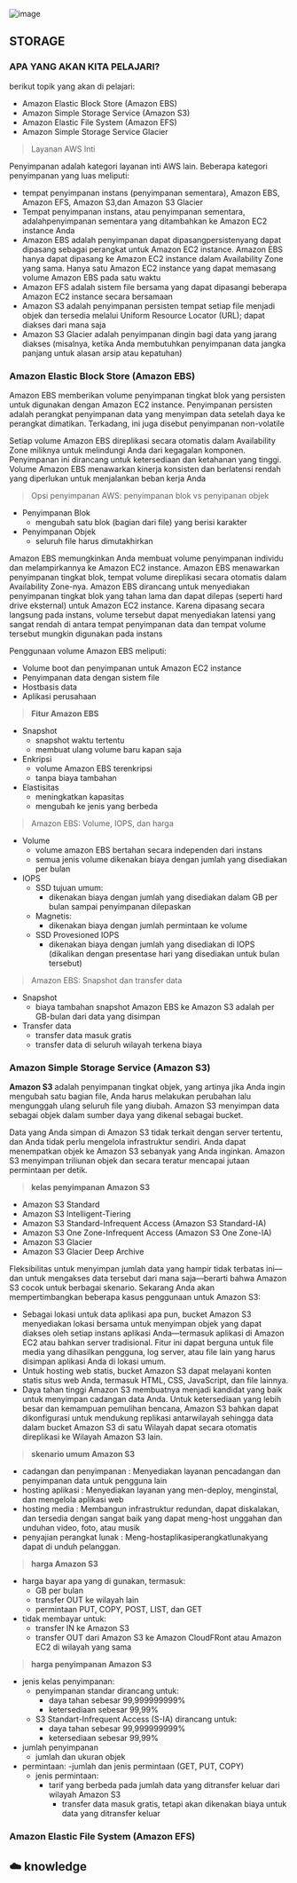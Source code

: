 ![image](https://github.com/vidarahmaaz/100DaysOfCloud/assets/140806084/8ae7deb2-c3c4-44f2-b320-60ba02673c8b)

## STORAGE

### APA YANG AKAN KITA PELAJARI?

berikut topik yang akan di pelajari:
- Amazon Elastic Block Store (Amazon EBS)
- Amazon Simple Storage Service (Amazon S3)
- Amazon Elastic File System (Amazon EFS)
- Amazon Simple Storage Service Glacier

> Layanan AWS Inti

  Penyimpanan adalah kategori layanan inti AWS lain. Beberapa kategori penyimpanan yang 
  luas meliputi:
  - tempat penyimpanan instans (penyimpanan sementara), Amazon EBS, Amazon EFS, Amazon 
    S3,dan Amazon S3 Glacier
  - Tempat penyimpanan instans, atau penyimpanan sementara, adalahpenyimpanan 
    sementara yang ditambahkan ke Amazon EC2 instance Anda
  - Amazon EBS adalah penyimpanan dapat dipasangpersistenyang dapat dipasang sebagai 
    perangkat untuk Amazon EC2 instance. Amazon EBS hanya dapat dipasang ke Amazon EC2 
    instance dalam Availability Zone yang sama. Hanya satu Amazon EC2 instance yang dapat 
    memasang volume Amazon EBS pada satu waktu
  - Amazon EFS adalah sistem file bersama yang dapat dipasangi beberapa Amazon EC2 
    instance secara bersamaan
  - Amazon S3 adalah penyimpanan persisten tempat setiap file menjadi objek dan tersedia 
    melalui Uniform Resource Locator (URL); dapat diakses dari mana saja
  - Amazon S3 Glacier adalah penyimpanan dingin bagi data yang jarang diakses (misalnya, 
    ketika Anda membutuhkan penyimpanan data jangka panjang untuk alasan arsip atau 
    kepatuhan)

### Amazon Elastic Block Store (Amazon EBS)

Amazon EBS memberikan volume penyimpanan tingkat blok yang persisten untuk digunakan dengan Amazon EC2 instance. Penyimpanan persisten adalah perangkat penyimpanan data yang menyimpan data setelah daya ke perangkat dimatikan. Terkadang, ini juga disebut penyimpanan non-volatile

Setiap volume Amazon EBS direplikasi secara otomatis dalam Availability Zone miliknya untuk melindungi Anda dari kegagalan komponen. Penyimpanan ini dirancang untuk ketersediaan dan ketahanan yang tinggi. Volume Amazon EBS menawarkan kinerja konsisten dan berlatensi rendah yang diperlukan untuk menjalankan beban kerja Anda

> Opsi penyimpanan AWS: penyimpanan blok vs penyipanan objek

  - Penyimpanan Blok
    - mengubah satu blok (bagian dari file) yang berisi karakter
  - Penyimpanan Objek
    - seluruh file harus dimutakhirkan

Amazon EBS memungkinkan Anda membuat volume penyimpanan individu dan melampirkannya ke Amazon EC2 instance. Amazon EBS menawarkan penyimpanan tingkat blok, tempat volume direplikasi secara otomatis dalam Availability Zone-nya. Amazon EBS dirancang untuk menyediakan penyimpanan tingkat blok yang tahan lama dan dapat dilepas (seperti hard drive eksternal) untuk Amazon EC2 instance. Karena dipasang secara langsung pada instans, volume tersebut dapat menyediakan latensi yang sangat rendah di antara tempat penyimpanan data dan tempat volume tersebut mungkin digunakan pada instans

Penggunaan volume Amazon EBS meliputi:
- Volume boot dan penyimpanan untuk Amazon EC2 instance
- Penyimpanan data dengan sistem file
- Hostbasis data
- Aplikasi perusahaan

> **Fitur Amazon EBS**
  - Snapshot
    - snapshot waktu tertentu
    - membuat ulang volume baru kapan saja
  - Enkripsi
    - volume Amazon EBS terenkripsi
    - tanpa biaya tambahan
  - Elastisitas
    - meningkatkan kapasitas
    - mengubah ke jenis yang berbeda

> Amazon EBS: Volume, IOPS, dan harga
  - Volume
    - volume amazon EBS bertahan secara independen dari instans
    - semua jenis volume dikenakan biaya dengan jumlah yang disediakan per bulan
  - IOPS
    - SSD tujuan umum:
      - dikenakan biaya dengan jumlah yang disediakan dalam GB per bulan sampai 
        penyimpanan dilepaskan
    - Magnetis:
      - dikenakan biaya dengan jumlah permintaan ke volume
    - SSD Provesioned IOPS
      - dikenakan biaya dengan jumlah yang disediakan di IOPS (dikalikan dengan presentase 
        hari yang disediakan untuk bulan tersebut) 

> Amazon EBS: Snapshot dan transfer data
  - Snapshot
    - biaya tambahan snapshot Amazon EBS ke Amazon S3 adalah per GB-bulan dari data yang 
      disimpan
  - Transfer data
    - transfer data masuk gratis
    - transfer data di seluruh wilayah terkena biaya
      
### Amazon Simple Storage Service (Amazon S3)

**Amazon S3** adalah penyimpanan tingkat objek, yang artinya jika Anda ingin 
mengubah satu bagian file, Anda harus melakukan perubahan lalu mengunggah ulang 
seluruh file yang diubah. Amazon S3 menyimpan data sebagai objek dalam sumber daya 
yang dikenal sebagai bucket.

Data yang Anda simpan di Amazon S3 tidak terkait dengan server tertentu, dan Anda 
tidak perlu mengelola infrastruktur sendiri. Anda dapat menempatkan objek ke 
Amazon S3 sebanyak yang Anda inginkan. Amazon S3 menyimpan triliunan objek dan 
secara teratur mencapai jutaan permintaan per detik.

> **kelas penyimpanan Amazon S3**
  - Amazon S3 Standard
  - Amazon S3 Intelligent-Tiering
  - Amazon S3 Standard-Infrequent Access (Amazon S3 Standard-IA)
  - Amazon S3 One Zone-Infrequent Access (Amazon S3 One Zone-IA)
  - Amazon S3 Glacier
  - Amazon S3 Glacier Deep Archive

Fleksibilitas untuk menyimpan jumlah data yang hampir tidak terbatas ini—dan untuk 
mengakses data tersebut dari mana saja—berarti bahwa Amazon S3 cocok untuk berbagai 
skenario.
Sekarang Anda akan mempertimbangkan beberapa kasus penggunaan untuk Amazon S3:
- Sebagai lokasi untuk data aplikasi apa pun, bucket Amazon S3 menyediakan lokasi bersama 
  untuk menyimpan objek yang dapat diakses oleh setiap instans aplikasi Anda—termasuk 
  aplikasi di Amazon EC2 atau bahkan server tradisional. Fitur ini dapat berguna untuk 
  file media yang dihasilkan pengguna, log server, atau file lain yang harus disimpan 
  aplikasi Anda di lokasi umum.
- Untuk hosting web statis, bucket Amazon S3 dapat melayani konten statis situs web Anda, 
  termasuk HTML, CSS, JavaScript, dan file lainnya.
- Daya tahan tinggi Amazon S3 membuatnya menjadi kandidat yang baik untuk menyimpan 
  cadangan data Anda. Untuk ketersediaan yang lebih besar dan kemampuan pemulihan 
  bencana, Amazon S3 bahkan dapat dikonfigurasi untuk mendukung replikasi antarwilayah 
  sehingga data dalam bucket Amazon S3 di satu Wilayah dapat secara otomatis direplikasi 
  ke Wilayah Amazon S3 lain.

> **skenario umum Amazon S3**
  - cadangan dan penyimpanan  : Menyediakan layanan pencadangan dan penyimpanan data 
                                untuk pengguna lain
  - hosting aplikasi          : Menyediakan layanan yang men-deploy, menginstal, dan 
                                mengelola aplikasi web
  - hosting media             : Membangun infrastruktur redundan, dapat diskalakan, dan 
                                tersedia dengan sangat baik yang dapat meng-host unggahan 
                                dan unduhan video, foto, atau musik
  - penyajian perangkat lunak : Meng-hostaplikasiperangkatlunakyang dapat di unduh 
                                pelanggan.

> **harga Amazon S3**
  - harga bayar apa yang di gunakan, termasuk:
    - GB per bulan
    - transfer OUT ke wilayah lain
    - permintaan PUT, COPY, POST, LIST, dan GET
  - tidak membayar untuk:
    - transfer IN ke Amazon S3
    - transfer OUT dari Amazon S3 ke Amazon CloudFRont atau Amazon EC2 di wilayah yang 
      sama

> **harga penyimpanan Amazon S3**
  - jenis kelas penyimpanan:
    - penyimpanan standar dirancang untuk:
      - daya tahan sebesar 99,999999999%
      - ketersediaan sebesar 99,99%
    - S3 Standart-Infrequent Access (S-IA) dirancang untuk:
      - daya tahan sebesar 99,999999999%
      - ketersediaan sebesar 99,99%
  - jumlah penyimpanan
    - jumlah dan ukuran objek
  - permintaan:
    -jumlah dan jenis permintaan (GET, PUT, COPY)
    - jenis permintaan:
      - tarif yang berbeda pada jumlah data yang ditransfer keluar dari wilayah Amazon S3
        - transfer data masuk gratis, tetapi akan dikenakan biaya untuk data yang 
          ditransfer keluar
      
### Amazon Elastic File System (Amazon EFS)

## ☁️ knowledge

